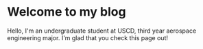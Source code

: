 # Welcome to my blog

Hello, I'm an undergraduate student at USCD, third year aerospace engineering major.
I'm glad that you check this page out!
